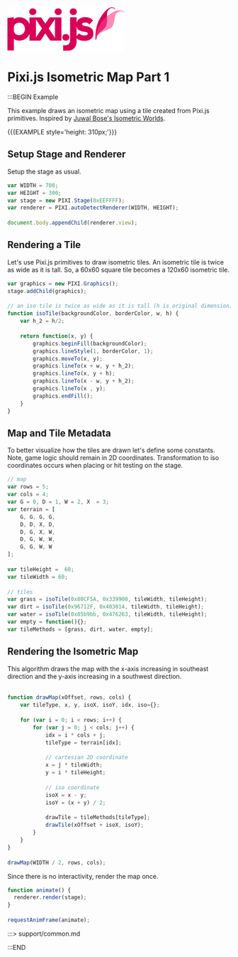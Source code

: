 <a href='index.html'>
  <img id="logo" src="img/pixi.png" />
</a>

# Pixi.js Isometric Map Part 1

:::BEGIN Example

This example draws an isometric map using a tile created from Pixi.js primitives. Inspired by [Juwal Bose's Isometric Worlds](http://gamedev.tutsplus.com/tutorials/implementation/creating-isometric-worlds-a-primer-for-game-developers/).

{{{EXAMPLE style='height: 310px;'}}}

## Setup Stage and Renderer

Setup the stage as usual.

```js
var WIDTH = 700;
var HEIGHT = 300;
var stage = new PIXI.Stage(0xEEFFFF);
var renderer = PIXI.autoDetectRenderer(WIDTH, HEIGHT);

document.body.appendChild(renderer.view);
```

## Rendering a Tile

Let's use Pixi.js primitives to draw isometric tiles. An isometric tile
is twice as wide as it is tall. So, a 60x60 square tile becomes a 120x60
isometric tile.

```js
var graphics = new PIXI.Graphics();
stage.addChild(graphics);

// an iso tile is twice as wide as it is tall (h is original dimension)
function isoTile(backgroundColor, borderColor, w, h) {
    var h_2 = h/2;

    return function(x, y) {
        graphics.beginFill(backgroundColor);
        graphics.lineStyle(1, borderColor, 1);
        graphics.moveTo(x, y);
        graphics.lineTo(x + w, y + h_2);
        graphics.lineTo(x, y + h);
        graphics.lineTo(x - w, y + h_2);
        graphics.lineTo(x , y);
        graphics.endFill();
    }
}
```

## Map and Tile Metadata

To better visualize how the tiles are drawn let's define some constants.
Note, game logic should remain in 2D coordinates. Transformation to iso
coordinates occurs when placing or hit testing on the stage.

```js
// map
var rows = 5;
var cols = 4;
var G = 0, D = 1, W = 2, X  = 3;
var terrain = [
    G, G, G, G,
    D, D, X, D,
    D, G, X, W,
    D, G, W, W,
    G, G, W, W
];

var tileHeight =  60;
var tileWidth = 60;

// tiles
var grass = isoTile(0x80CF5A, 0x339900, tileWidth, tileHeight);
var dirt = isoTile(0x96712F, 0x403014, tileWidth, tileHeight);
var water = isoTile(0x85b9bb, 0x476263, tileWidth, tileHeight);
var empty = function(){};
var tileMethods = [grass, dirt, water, empty];
```

## Rendering the Isometric Map

This algorithm draws the map with the x-axis increasing
in southeast direction and the y-axis increasing in a southwest direction.

```js

function drawMap(xOffset, rows, cols) {
    var tileType, x, y, isoX, isoY, idx, iso={};

    for (var i = 0; i < rows; i++) {
        for (var j = 0; j < cols; j++) {
            idx = i * cols + j;
            tileType = terrain[idx];

            // cartesian 2D coordinate
            x = j * tileWidth;
            y = i * tileHeight;

            // iso coordinate
            isoX = x - y;
            isoY = (x + y) / 2;

            drawTile = tileMethods[tileType];
            drawTile(xOffset + isoX, isoY);
        }
    }
}

drawMap(WIDTH / 2, rows, cols);
```

Since there is no interactivity, render the map once.

```js
function animate() {
  renderer.render(stage);
}

requestAnimFrame(animate);
```

:::> support/common.md


:::END
